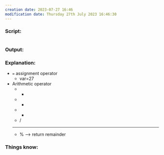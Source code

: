 ```yaml
---
creation date: 2023-07-27 16:46
modification date: Thursday 27th July 2023 16:46:30
---
```


### Script:[](https://tldp.org/LDP/abs/html/ops.html#GCD)

```

```

### Output:



### Explanation:

* `=` assignment operator
	* var=27
* Arithmetic operator
	* +
	* -
	* *
	* /
	* **
	* % --> return remainder

### Things know:

